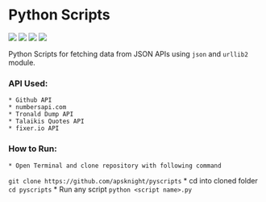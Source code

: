 # Python Scripts

![](https://img.shields.io/crates/l/rustc-serialize.svg)
![](https://img.shields.io/pypi/pyversions/Django.svg)
![](https://img.shields.io/badge/API%20Type-JSON-orange.svg)
![](https://img.shields.io/badge/Authentication-No-red.svg)

Python Scripts for fetching data from JSON APIs using `json` and `urllib2` module.

### API Used:
	* Github API
	* numbersapi.com
	* Tronald Dump API
	* Talaikis Quotes API
	* fixer.io API

### How to Run:
    * Open Terminal and clone repository with following command  
`git clone https://github.com/apsknight/pyscripts`
    * cd into cloned folder
`cd pyscripts`
    * Run any script
`python <script name>.py`
        


